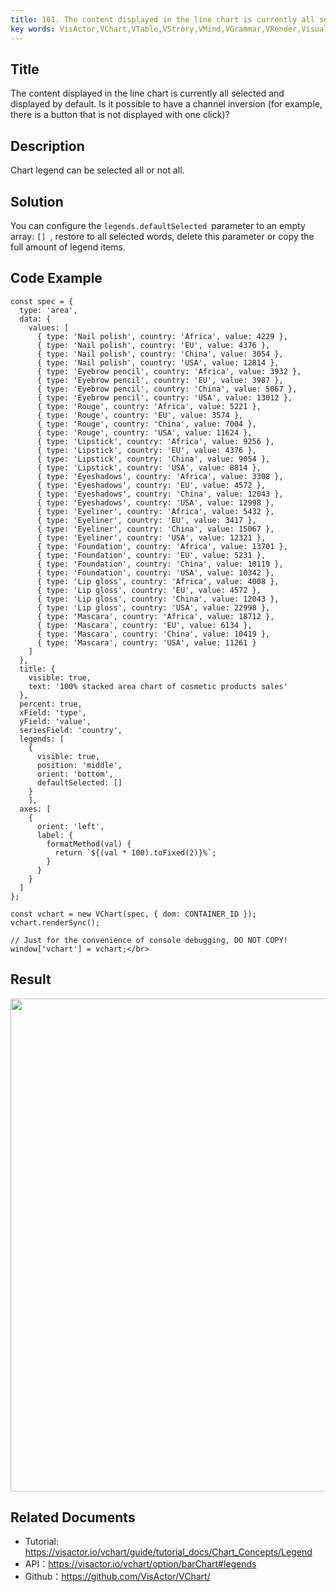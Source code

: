 ```yaml
---
title: 101. The content displayed in the line chart is currently all selected by default. Is it possible to have a channel inversion (for example, there is a button that is not displayed with one click)?</br>
key words: VisActor,VChart,VTable,VStrory,VMind,VGrammar,VRender,Visualization,Chart,Data,Table,Graph,Gis,LLM
---
```

## Title

The content displayed in the line chart is currently all selected and displayed by default. Is it possible to have a channel inversion (for example, there is a button that is not displayed with one click)?</br>


## Description

Chart legend can be selected all or not all.</br>


## Solution

You can configure the `legends.defaultSelected `parameter to an empty array: `[] `, restore to all selected words, delete this parameter or copy the full amount of legend items.</br>


## Code Example

```
const spec = {
  type: 'area',
  data: {
    values: [
      { type: 'Nail polish', country: 'Africa', value: 4229 },
      { type: 'Nail polish', country: 'EU', value: 4376 },
      { type: 'Nail polish', country: 'China', value: 3054 },
      { type: 'Nail polish', country: 'USA', value: 12814 },
      { type: 'Eyebrow pencil', country: 'Africa', value: 3932 },
      { type: 'Eyebrow pencil', country: 'EU', value: 3987 },
      { type: 'Eyebrow pencil', country: 'China', value: 5067 },
      { type: 'Eyebrow pencil', country: 'USA', value: 13012 },
      { type: 'Rouge', country: 'Africa', value: 5221 },
      { type: 'Rouge', country: 'EU', value: 3574 },
      { type: 'Rouge', country: 'China', value: 7004 },
      { type: 'Rouge', country: 'USA', value: 11624 },
      { type: 'Lipstick', country: 'Africa', value: 9256 },
      { type: 'Lipstick', country: 'EU', value: 4376 },
      { type: 'Lipstick', country: 'China', value: 9054 },
      { type: 'Lipstick', country: 'USA', value: 8814 },
      { type: 'Eyeshadows', country: 'Africa', value: 3308 },
      { type: 'Eyeshadows', country: 'EU', value: 4572 },
      { type: 'Eyeshadows', country: 'China', value: 12043 },
      { type: 'Eyeshadows', country: 'USA', value: 12998 },
      { type: 'Eyeliner', country: 'Africa', value: 5432 },
      { type: 'Eyeliner', country: 'EU', value: 3417 },
      { type: 'Eyeliner', country: 'China', value: 15067 },
      { type: 'Eyeliner', country: 'USA', value: 12321 },
      { type: 'Foundation', country: 'Africa', value: 13701 },
      { type: 'Foundation', country: 'EU', value: 5231 },
      { type: 'Foundation', country: 'China', value: 10119 },
      { type: 'Foundation', country: 'USA', value: 10342 },
      { type: 'Lip gloss', country: 'Africa', value: 4008 },
      { type: 'Lip gloss', country: 'EU', value: 4572 },
      { type: 'Lip gloss', country: 'China', value: 12043 },
      { type: 'Lip gloss', country: 'USA', value: 22998 },
      { type: 'Mascara', country: 'Africa', value: 18712 },
      { type: 'Mascara', country: 'EU', value: 6134 },
      { type: 'Mascara', country: 'China', value: 10419 },
      { type: 'Mascara', country: 'USA', value: 11261 }
    ]
  },
  title: {
    visible: true,
    text: '100% stacked area chart of cosmetic products sales'
  },
  percent: true,
  xField: 'type',
  yField: 'value',
  seriesField: 'country',
  legends: [
    { 
      visible: true, 
      position: 'middle', 
      orient: 'bottom',
      defaultSelected: []
    }
    ],
  axes: [
    {
      orient: 'left',
      label: {
        formatMethod(val) {
          return `${(val * 100).toFixed(2)}%`;
        }
      }
    }
  ]
};

const vchart = new VChart(spec, { dom: CONTAINER_ID });
vchart.renderSync();

// Just for the convenience of console debugging, DO NOT COPY!
window['vchart'] = vchart;</br>
```


## Result

<img src='https://cdn.jsdelivr.net/gh/xuanhun/articles/visactor/img/JjBWb9vAUof9PhxLKBicGbPlnWd.gif' alt='' width='1280' height='789'>



## Related Documents



*  Tutorial: https://visactor.io/vchart/guide/tutorial_docs/Chart_Concepts/Legend</br>
*  API：https://visactor.io/vchart/option/barChart#legends</br>
*  Github：https://github.com/VisActor/VChart/</br>





